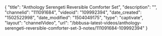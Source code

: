 {
    "title": "Anthology Serengeti Reversible Comforter Set",
    "description": "",
    "channelid": "111091684",
    "videoid": "109992394",
    "date_created": "1502522998",
    "date_modified": "1504049175",
    "type": "captivate",
    "layout": "channelVideo",
    "url": "\/bbbusa-latest-videos\/anthology-serengeti-reversible-comforter-set-3-notes\/111091684-109992394"
}